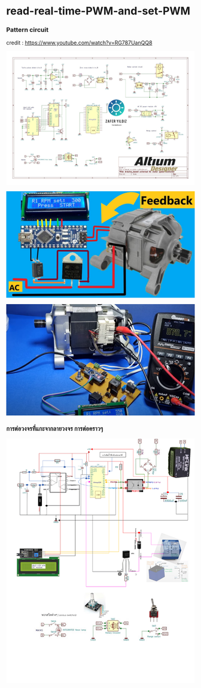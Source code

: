 # read-real-time-PWM-and-set-PWM

### Pattern circuit

credit : https://www.youtube.com/watch?v=RG787UanQQ8

<p align="center">
  <img src="/AC_motor_PID_control/shematic.jpg" />
</p>
<p align="center">
  <img src="/AC_motor_PID_control/m.jpg" />
</p>
<p align="center">
  <img src="/AC_motor_PID_control/1.png" />
</p>

### การต่อวงจรที่แกะจากลายวงจร การต่อคราวๆ
<p align="center">
  <img src="/AC_motor_PID_control/Doc1-1.png" />
</p>
